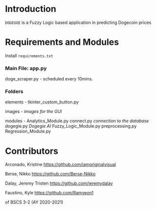 # Introduction #

`DOGEGOE` is a Fuzzy Logic based application in predicting Dogecoin prices


# Requirements and Modules #

Install `requirements.txt`

### Main File: app.py

doge_scraper.py - scheduled every 10mins.

### Folders

elements - tkinter_custom_button.py

images - *images for the GUI*

modules - Analytics_Module.py
	  connect.py		*connection to the database*
	  dogegie.py		*Dogegie AI*
	  Fuzzy_Logic_Module.py
	  preprocessing.py
	  Regression_Module.py
	  
# Contributors #

Arconado, Kristine 	https://github.com/iamoriginalvisual

Berse, Nikko	 	https://github.com/Berse-Nikko

Dalay, Jeremy Tristen	https://github.com/jeremydalay 

Faustino, Kyle		https://github.com/Ramyeon1

of BSCS 3-2 (AY 2020-2021)

